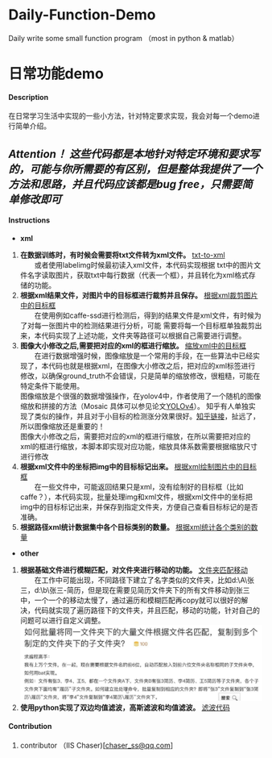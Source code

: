 # Daily-Function-Demo
Daily write some small function program （most in python &amp; matlab）

# 日常功能demo

#### Description
在日常学习生活中实现的一些小方法，针对特定要求实现，我会对每一个demo进行简单介绍。
## *Attention！ 这些代码都是本地针对特定环境和要求写的，可能与你所需要的有区别，但是整体我提供了一个方法和思路，并且代码应该都是bug free，只需要简单修改即可* ## 


#### Instructions

- **xml**
1.   **在数据训练时，有时候会需要将txt文件转为xml文件。** [txt-to-xml](https://github.com/syswyl/Daily-Function-Demo/blob/main/code/txt-to-xml.py)</br>&emsp;&emsp;或者使用labelimg时候最初读入xml文件，本代码实现根据
txt中的图片文件名字读取图片，获取txt中每行数据（代表一个框），并且转化为xml格式存储的功能。
2.   **根据xml结果文件，对图片中的目标框进行裁剪并且保存。** [根据xml裁剪图片中的目标框](https://github.com/syswyl/Daily-Function-Demo/blob/main/code/Crop-images-according-to-XML.py)</br>&emsp;&emsp;在使用例如caffe-ssd进行检测后，得到的结果文件是xml文件，有时候为了对每一张图片中的检测结果进行分析，可能
需要将每一个目标框单独裁剪出来，本代码实现了上述功能，文件夹等路径可以根据自己需要进行调整。
3.   **图像大小修改之后,需要把对应的xml的框进行缩放。** [缩放xml中的目标框](https://github.com/syswyl/Daily-Function-Demo/blob/main/code/change-xml.py)</br>&emsp;&emsp;在进行数据增强时候，图像缩放是一个常用的手段，在一些算法中已经实现了，本代码也就是根据xml，在图像大小修改之后，把对应的xml标签进行修改，以确保ground_truth不会错误，只是简单的缩放修改，很粗糙，可能在特定条件下能使用。</br>图像缩放是个很强的数据增强操作，在yolov4中，作者使用了一个随机的图像缩放和拼接的方法（Mosaic  具体可以参见论文[YOLOv4](https://arxiv.org/abs/2004.10934)）。
知乎有人单独实现了类似的操作，并且对于小目标的检测涨分效果很好。[知乎链接](https://www.zhihu.com/question/390191723?rf=390194081)，扯远了，所以图像缩放还是重要的！</br>图像大小修改之后，需要把对应的xml的框进行缩放，在所以需要把对应的xml的框进行缩放，本脚本即实现对应功能，缩放具体系数需要根据缩放尺寸进行修改
4.   **根据xml文件中的坐标把img中的目标标记出来。** [根据xml绘制图片中的目标框](https://github.com/syswyl/Daily-Function-Demo/blob/main/code/draw-xml-topic.py)</br>&emsp;&emsp;在一些文件中，可能返回结果只是xml，没有绘制好的目标框（比如caffe？），本代码实现，批量处理img和xml文件，根据xml文件中的坐标把img中的目标标记出来，并保存到指定文件夹，方便自己查看目标标记的是否准确。
5.   **根据路径xml统计数据集中各个目标类别的数量。** [根据xml统计各个类别的数量](https://github.com/syswyl/Daily-Function-Demo/blob/main/code/sum-class_num-xml.py)

- **other**
1.   **根据基础文件进行模糊匹配，对文件夹进行移动的功能。** [文件夹匹配移动](https://github.com/syswyl/Daily-Function-Demo/blob/main/code/File-mismatch.py)</br>&emsp;&emsp;在工作中可能出现，不同路径下建立了名字类似的文件夹，比如d:\A\张三，d:\b\张三-简历，但是现在需要见简历文件夹下的所有文件移动到张三中，一个一个的移动太慢了，通过遍历和模糊匹配再copy就可以很好的解决，代码就实现了遍历路径下的文件夹，并且匹配，移动的功能，针对自己的问题可以进行自定义调整。
![问题示例](https://github.com/syswyl/Daily-Function-Demo/blob/main/images/file-mismatch.jpeg)
2.   **使用python实现了双边均值滤波，高斯滤波和均值滤波。** [滤波代码](https://github.com/syswyl/Daily-Function-Demo/blob/main/code/wave-iltering.py)


#### Contribution

1.  contributor  （IIS Chaser)[chaser_ss@qq.com] 

